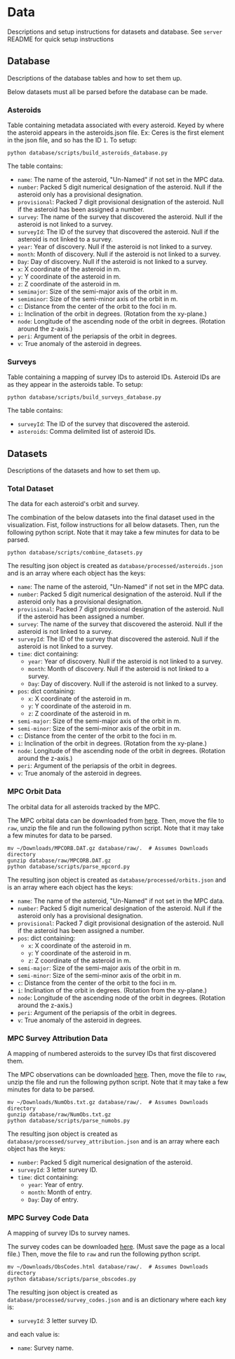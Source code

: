 # Data

Descriptions and setup instructions for datasets and database.
See `server` README for quick setup instructions

## Database

Descriptions of the database tables and how to set them up.

Below datasets must all be parsed before the database can be made.

### Asteroids

Table containing metadata associated with every asteroid. Keyed by where the
asteroid appears in the asteroids.json file. Ex: Ceres is the first element in
the json file, and so has the ID `1`. To setup:

```
python database/scripts/build_asteroids_database.py
```

The table contains:

* `name`: The name of the asteroid, "Un-Named" if not set in the MPC data.
* `number`: Packed 5 digit numerical designation of the asteroid. Null if the asteroid
  only has a provisional designation.
* `provisional`: Packed 7 digit provisional designation of the asteroid. Null if
  the asteroid has been assigned a number.
* `survey`: The name of the survey that discovered the asteroid. Null if the
  asteroid is not linked to a survey.
* `surveyId`: The ID of the survey that discovered the asteroid. Null if the
  asteroid is not linked to a survey.
* `year`: Year of discovery. Null if the asteroid is not linked to a survey.
* `month`: Month of discovery. Null if the asteroid is not linked to a survey.
* `Day`: Day of discovery. Null if the asteroid is not linked to a survey.
* `x`: X coordinate of the asteroid in m.
* `y`: Y coordinate of the asteroid in m.
* `z`: Z coordinate of the asteroid in m.
* `semimajor`: Size of the semi-major axis of the orbit in m.
* `semiminor`: Size of the semi-minor axis of the orbit in m.
* `c`: Distance from the center of the orbit to the foci in m.
* `i`: Inclination of the orbit in degrees. (Rotation from the xy-plane.)
* `node`: Longitude of the ascending node of the orbit in degrees. (Rotation
  around the z-axis.)
* `peri`: Argument of the periapsis of the orbit in degrees.
* `v`: True anomaly of the asteroid in degrees.

### Surveys

Table containing a mapping of survey IDs to asteroid IDs. Asteroid IDs are as
they appear in the asteroids table. To setup:

```
python database/scripts/build_surveys_database.py
```

The table contains:

* `surveyId`: The ID of the survey that discovered the asteroid.
* `asteroids`: Comma delimited list of asteroid IDs.

## Datasets

Descriptions of the datasets and how to set them up.

### Total Dataset

The data for each asteroid's orbit and survey.

The combination of the below datasets into the final dataset used in the
visualization. Fist, follow instructions for all below datasets. Then, run the
following python script. Note that it may take a few minutes for data to be
parsed. 

```
python database/scripts/combine_datasets.py
```

The resulting json object is created as `database/processed/asteroids.json` and
is an array where each object has the keys:

* `name`: The name of the asteroid, "Un-Named" if not set in the MPC data.
* `number`: Packed 5 digit numerical designation of the asteroid. Null if the asteroid
  only has a provisional designation.
* `provisional`: Packed 7 digit provisional designation of the asteroid. Null if
  the asteroid has been assigned a number.
* `survey`: The name of the survey that discovered the asteroid. Null if the
  asteroid is not linked to a survey.
* `surveyId`: The ID of the survey that discovered the asteroid. Null if the
  asteroid is not linked to a survey.
* `time`: dict containing:
  * `year`: Year of discovery. Null if the asteroid is not linked to a survey.
  * `month`: Month of discovery. Null if the asteroid is not linked to a survey.
  * `Day`: Day of discovery. Null if the asteroid is not linked to a survey.
* `pos`: dict containing:
  * `x`: X coordinate of the asteroid in m.
  * `y`: Y coordinate of the asteroid in m.
  * `z`: Z coordinate of the asteroid in m.
* `semi-major`: Size of the semi-major axis of the orbit in m.
* `semi-minor`: Size of the semi-minor axis of the orbit in m.
* `c`: Distance from the center of the orbit to the foci in m.
* `i`: Inclination of the orbit in degrees. (Rotation from the xy-plane.)
* `node`: Longitude of the ascending node of the orbit in degrees. (Rotation
  around the z-axis.)
* `peri`: Argument of the periapsis of the orbit in degrees.
* `v`: True anomaly of the asteroid in degrees.

### MPC Orbit Data

The orbital data for all asteroids tracked by the MPC.

The MPC orbital data can be downloaded from
[here](https://www.minorplanetcenter.net/iau/MPCORB/MPCORB.DAT.gz).
Then, move the file to `raw`, unzip the file and run the following python
script. Note that it may take a few minutes for data to be parsed.

```
mv ~/Downloads/MPCORB.DAT.gz database/raw/.  # Assumes Downloads directory
gunzip database/raw/MPCORB.DAT.gz
python database/scripts/parse_mpcord.py
```

The resulting json object is created as `database/processed/orbits.json` and is
an array where each object has the keys:

* `name`: The name of the asteroid, "Un-Named" if not set in the MPC data.
* `number`: Packed 5 digit numerical designation of the asteroid. Null if the asteroid
  only has a provisional designation.
* `provisional`: Packed 7 digit provisional designation of the asteroid. Null if
  the asteroid has been assigned a number.
* `pos`: dict containing:
  * `x`: X coordinate of the asteroid in m.
  * `y`: Y coordinate of the asteroid in m.
  * `z`: Z coordinate of the asteroid in m.
* `semi-major`: Size of the semi-major axis of the orbit in m.
* `semi-minor`: Size of the semi-minor axis of the orbit in m.
* `c`: Distance from the center of the orbit to the foci in m.
* `i`: Inclination of the orbit in degrees. (Rotation from the xy-plane.)
* `node`: Longitude of the ascending node of the orbit in degrees. (Rotation
  around the z-axis.)
* `peri`: Argument of the periapsis of the orbit in degrees.
* `v`: True anomaly of the asteroid in degrees.

### MPC Survey Attribution Data

A mapping of numbered asteroids to the survey IDs that first discovered them.

The MPC observations can be downloaded
[here](https://www.minorplanetcenter.net/iau/ECS/MPCAT-OBS/NumObs.txt.gz).
Then, move the file to `raw`, unzip the file and run the following python
script. Note that it may take a few minutes for data to be parsed.

```
mv ~/Downloads/NumObs.txt.gz database/raw/.  # Assumes Downloads directory
gunzip database/raw/NumObs.txt.gz
python database/scripts/parse_numobs.py
```

The resulting json object is created as
`database/processed/survey_attribution.json` and is an array where each object
has the keys:

* `number`: Packed 5 digit numerical designation of the asteroid.
* `surveyId`: 3 letter survey ID.
* `time`: dict containing:
  * `year`: Year of entry.
  * `month`: Month of entry.
  * `Day`: Day of entry.


### MPC Survey Code Data

A mapping of survey IDs to survey names.

The survey codes can be downloaded
[here](https://www.minorplanetcenter.net/iau/lists/ObsCodes.html). (Must save
the page as a local file.) Then, move the file to `raw` and run the following
python script.

```
mv ~/Downloads/ObsCodes.html database/raw/.  # Assumes Downloads directory
python database/scripts/parse_obscodes.py
```

The resulting json object is created as `database/processed/survey_codes.json`
and is an dictionary where each key is:

* `surveyId`: 3 letter survey ID.

and each value is:

* `name`: Survey name.
